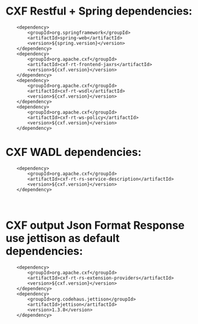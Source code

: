 # CXF Restful + Spring dependencies: 
		<dependency>
			<groupId>org.springframework</groupId>
			<artifactId>spring-web</artifactId>
			<version>${spring.version}</version>
		</dependency>
		<dependency>
			<groupId>org.apache.cxf</groupId>
			<artifactId>cxf-rt-frontend-jaxrs</artifactId>
			<version>${cxf.version}</version>
		</dependency>
		<dependency>
			<groupId>org.apache.cxf</groupId>
			<artifactId>cxf-rt-wsdl</artifactId>
			<version>${cxf.version}</version>
		</dependency>
		<dependency>
			<groupId>org.apache.cxf</groupId>
			<artifactId>cxf-rt-ws-policy</artifactId>
			<version>${cxf.version}</version>
		</dependency>

# CXF WADL dependencies: 
		<dependency>
			<groupId>org.apache.cxf</groupId>
			<artifactId>cxf-rt-rs-service-description</artifactId>
			<version>${cxf.version}</version>
		</dependency>
    
# CXF output Json Format Response use jettison as default dependencies:
		<dependency>
			<groupId>org.apache.cxf</groupId>
			<artifactId>cxf-rt-rs-extension-providers</artifactId>
			<version>${cxf.version}</version>
		</dependency>
		<dependency>
			<groupId>org.codehaus.jettison</groupId>
			<artifactId>jettison</artifactId>
			<version>1.3.8</version>
		</dependency>
    

